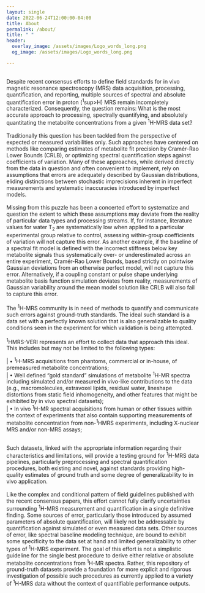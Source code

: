 ```yaml
---
layout: single
date: 2022-06-24T12:00:00-04:00
title: About
permalink: /about/
title: " "
header: 
  overlay_image: /assets/images/Logo_words_long.png
  og_image: /assets/images/Logo_words_long.png

---
```


<br/>
Despite recent consensus efforts to define field standards for in vivo magnetic resonance spectroscopy (MRS) data acquisition, processing, quantification, and reporting, multiple sources of spectral and absolute quantification error in proton (<sup>1</sup>sup>H) MRS remain incompletely characterized. Consequently, the question remains: What is the most accurate approach to processing, spectrally quantifying, and absolutely quantitating the metabolite concentrations from a given <sup>1</sup>H-MRS data set?<br/>
<br/>
Traditionally this question has been tackled from the perspective of expected or measured variabilities only. Such approaches have centered on methods like comparing estimates of metabolite fit precision by Cramér-Rao Lower Bounds (CRLB), or optimizing spectral quantification steps against coefficients of variation. Many of these approaches, while derived directly from the data in question and often convenient to implement, rely on assumptions that errors are adequately described by Gaussian distributions, eliding distinctions between stochastic imprecisions inherent in imperfect measurements and systematic inaccuracies introduced by imperfect models.<br/>
<br/>
Missing from this puzzle has been a concerted effort to systematize and question the extent to which these assumptions may deviate from the reality of particular data types and processing streams. If, for instance, literature values for water T<sub>2</sub> are systematically low when applied to a particular experimental group relative to control, assessing within-group coefficients of variation will not capture this error. As another example, if the baseline of a spectral fit model is defined with the incorrect stiffness below key metabolite signals thus systematically over- or underestimated across an entire experiment, Cramér-Rao Lower Bounds, based strictly on pointwise Gaussian deviations from an otherwise perfect model, will not capture this error. Alternatively, if a coupling constant or pulse shape underlying metabolite basis function simulation deviates from reality, measurements of Gaussian variability around the mean model solution like CRLB will also fail to capture this error.<br/>
<br/>
The <sup>1</sup>H-MRS community is in need of methods to quantify and communicate such errors against ground-truth standards. The ideal such standard is a data set with a perfectly known solution that is also generalizable to quality conditions seen in the experiment for which validation is being attempted.<br/>
<br/>
<sup>1</sup>HMRS-VERI represents an effort to collect data that approach this ideal. This includes but may not be limited to the following types:<br/>

|         • <sup>1</sup>H-MRS acquisitions from phantoms, commercial or in-house, of premeasured metabolite concentrations;<br />
|         • Well defined “gold standard” simulations of metabolite <sup>1</sup>H-MR spectra including simulated and/or measured in vivo-like contributions to the data (e.g., macromolecules, extravoxel lipids, residual water, lineshape distortions from static field inhomogeneity, and other features that might be exhibited by in vivo spectral datasets);<br />
|         • In vivo <sup>1</sup>H-MR spectral acquisitions from human or other tissues within the context of experiments that also contain supporting measurements of metabolite concentration from non-<sup>1</sup>HMRS experiments, including X-nuclear MRS and/or non-MRS assays;<br />


<br />Such datasets, linked with the appropriate information regarding their characteristics and limitations, will provide a testing ground for <sup>1</sup>H-MRS data pipelines, particularly preprocessing and spectral quantification procedures, both existing and novel, against standards providing high-quality estimates of ground truth and some degree of generalizability to in vivo application.<br/>
<br/>
Like the complex and conditional pattern of field guidelines published with the recent consensus papers, this effort cannot fully clarify uncertainties surrounding <sup>1</sup>H-MRS measurement and quantification in a single definitive finding. Some sources of error, particularly those introduced by assumed parameters of absolute quantification, will likely not be addressable by quantification against simulated or even measured data sets. Other sources of error, like spectral baseline modeling technique, are bound to exhibit some specificity to the data set at hand and limited generalizability to other types of <sup>1</sup>H-MRS experiment. The goal of this effort is not a simplistic guideline for the single best procedure to derive either relative or absolute metabolite concentrations from <sup>1</sup>H-MR spectra. Rather, this repository of ground-truth datasets provide a foundation for more explicit and rigorous investigation of possible such procedures as currently applied to a variety of <sup>1</sup>H-MRS data without the context of quantifiable performance outputs. 

